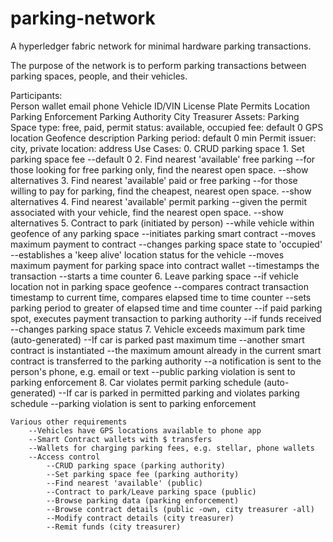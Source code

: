 # parking-network
A hyperledger fabric network for minimal hardware parking transactions.

The purpose of the network is to perform parking transactions between parking spaces, people, and their vehicles.

Participants:  
    Person
        wallet
        email
        phone
    Vehicle
        ID/VIN
        License Plate
        Permits
        Location 
    Parking Enforcement
    Parking Authority
    City Treasurer
Assets: 
    Parking Space
        type: free, paid, permit
        status: available, occupied
        fee: default 0
        GPS location
        Geofence description
        Parking period: default 0 min
    Permit
        issuer: city, private
        location: address
Use Cases:
    0. CRUD parking space
    1. Set parking space fee
        --default 0
    2. Find nearest 'available' free parking 
        --for those looking for free parking only, find the nearest open space.
        --show alternatives
    3. Find nearest 'available' paid or free parking
        --for those willing to pay for parking, find the cheapest, nearest open space.
        --show alternatives
    4. Find nearest 'available' permit parking
        --given the permit associated with your vehicle, find the nearest open space.
        --show alternatives
    5. Contract to park (initiated by person)
        --while vehicle within geofence of any parking space
            --initiates parking smart contract
            --moves maximum payment to contract
            --changes parking space state to 'occupied'
            --establishes a 'keep alive' location status for the vehicle
            --moves maximum payment for parking space into contract wallet
            --timestamps the transaction
            --starts a time counter
    6. Leave parking space
        --if vehicle location not in parking space geofence
            --compares contract transaction timestamp to current time, compares elapsed time to time counter
            --sets parking period to greater of elapsed time and time counter
            --if paid parking spot, executes payment transaction to parking authority
                --if funds received
                    --changes parking space status
    7. Vehicle exceeds maximum park time (auto-generated)
        --If car is parked past maximum time
            --another smart contract is instantiated
            --the maximum amount already in the current smart contract is transferred to the parking authority
            --a notification is sent to the person's phone, e.g. email or text
            --public parking violation is sent to parking enforcement
    8. Car violates permit parking schedule (auto-generated)
        --If car is parked in permitted parking and violates parking schedule
            --parking violation is sent to parking enforcement

    Various other requirements
        --Vehicles have GPS locations available to phone app
        --Smart Contract wallets with $ transfers
        --Wallets for charging parking fees, e.g. stellar, phone wallets
        --Access control
            --CRUD parking space (parking authority)
            --Set parking space fee (parking authority)
            --Find nearest 'available' (public)
            --Contract to park/Leave parking space (public)
            --Browse parking data (parking enforcement)
            --Browse contract details (public -own, city treasurer -all)
            --Modify contract details (city treasurer)
            --Remit funds (city treasurer)
        
